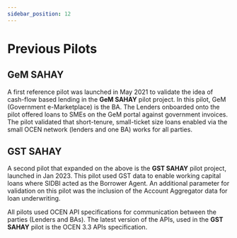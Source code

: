 ```yaml
---
sidebar_position: 12
---
```


# Previous Pilots

## GeM SAHAY

A first reference pilot was launched in May 2021 to validate the idea of cash-flow based lending in the **GeM SAHAY** pilot project. In this pilot, GeM (Government e-Marketplace) is the BA. The Lenders onboarded onto the pilot offered loans to SMEs on the GeM portal against government invoices. The pilot validated that short-tenure, small-ticket size loans enabled via the small OCEN network (lenders and one BA) works for all parties. 

## GST SAHAY

A second pilot that expanded on the above is the **GST SAHAY** pilot project, launched in Jan 2023. This pilot used GST data to enable working capital loans where SIDBI acted as the Borrower Agent. An additional parameter for validation on this pilot was the inclusion of the Account Aggregator data for loan underwriting. 

All pilots used OCEN API specifications for communication between the parties (Lenders and BAs). The latest version of the APIs, used in the **GST SAHAY** pilot is the OCEN 3.3 APIs specification.  
